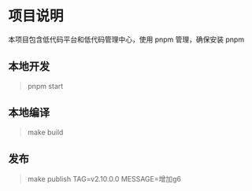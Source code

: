 # 项目说明
本项目包含低代码平台和低代码管理中心，使用 pnpm 管理，确保安装 pnpm

## 本地开发
>pnpm start

## 本地编译
>make build
## 发布
>make publish TAG=v2.10.0.0 MESSAGE=增加g6